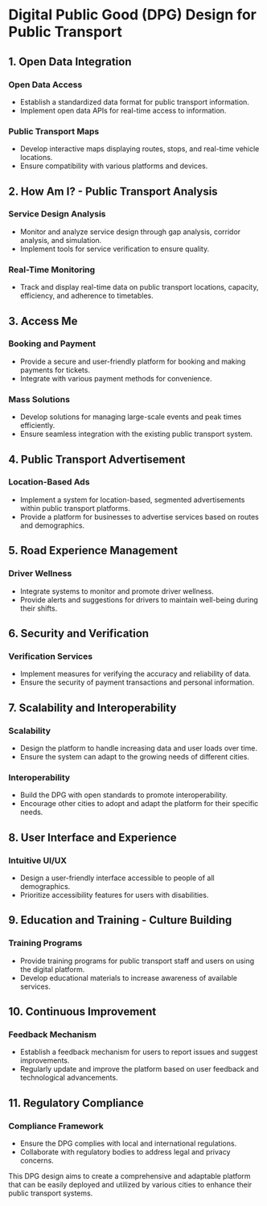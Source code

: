 # Digital Public Good (DPG) Design for Public Transport

## 1. Open Data Integration

### Open Data Access

- Establish a standardized data format for public transport information.
- Implement open data APIs for real-time access to information.

### Public Transport Maps

- Develop interactive maps displaying routes, stops, and real-time vehicle locations.
- Ensure compatibility with various platforms and devices.

## 2. How Am I? - Public Transport Analysis

### Service Design Analysis

- Monitor and analyze service design through gap analysis, corridor analysis, and simulation.
- Implement tools for service verification to ensure quality.

### Real-Time Monitoring

- Track and display real-time data on public transport locations, capacity, efficiency, and adherence to timetables.

## 3. Access Me

### Booking and Payment

- Provide a secure and user-friendly platform for booking and making payments for tickets.
- Integrate with various payment methods for convenience.

### Mass Solutions

- Develop solutions for managing large-scale events and peak times efficiently.
- Ensure seamless integration with the existing public transport system.

## 4. Public Transport Advertisement

### Location-Based Ads

- Implement a system for location-based, segmented advertisements within public transport platforms.
- Provide a platform for businesses to advertise services based on routes and demographics.

## 5. Road Experience Management

### Driver Wellness

- Integrate systems to monitor and promote driver wellness.
- Provide alerts and suggestions for drivers to maintain well-being during their shifts.

## 6. Security and Verification

### Verification Services

- Implement measures for verifying the accuracy and reliability of data.
- Ensure the security of payment transactions and personal information.

## 7. Scalability and Interoperability

### Scalability

- Design the platform to handle increasing data and user loads over time.
- Ensure the system can adapt to the growing needs of different cities.

### Interoperability

- Build the DPG with open standards to promote interoperability.
- Encourage other cities to adopt and adapt the platform for their specific needs.

## 8. User Interface and Experience

### Intuitive UI/UX

- Design a user-friendly interface accessible to people of all demographics.
- Prioritize accessibility features for users with disabilities.

## 9. Education and Training - Culture Building

### Training Programs

- Provide training programs for public transport staff and users on using the digital platform.
- Develop educational materials to increase awareness of available services.

## 10. Continuous Improvement

### Feedback Mechanism

- Establish a feedback mechanism for users to report issues and suggest improvements.
- Regularly update and improve the platform based on user feedback and technological advancements.

## 11. Regulatory Compliance

### Compliance Framework

- Ensure the DPG complies with local and international regulations.
- Collaborate with regulatory bodies to address legal and privacy concerns.



This DPG design aims to create a comprehensive and adaptable platform that can be easily deployed and utilized by various cities to enhance their public transport systems.
